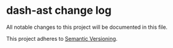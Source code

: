 # dash-ast change log

All notable changes to this project will be documented in this file.

This project adheres to [Semantic Versioning](http://semver.org/).
